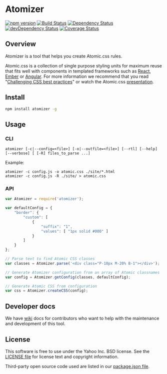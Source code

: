# Atomizer

[![npm version](https://badge.fury.io/js/atomizer.svg)](http://badge.fury.io/js/atomizer)
[![Build Status](https://travis-ci.org/yahoo/atomizer.svg?branch=master)](https://travis-ci.org/yahoo/atomizer)
[![Dependency Status](https://david-dm.org/yahoo/atomizer.svg)](https://david-dm.org/yahoo/atomizer)
[![devDependency Status](https://david-dm.org/yahoo/atomizer/dev-status.svg)](https://david-dm.org/yahoo/atomizer#info=devDependencies)
[![Coverage Status](https://coveralls.io/repos/yahoo/atomizer/badge.svg)](https://coveralls.io/r/yahoo/atomizer)


## Overview

Atomizer is a tool that helps you create Atomic.css rules.

Atomic.css is a collection of single purpose styling units for maximum reuse that fits well with components in templated frameworks such as [React](https://github.com/facebook/react), [Ember](https://github.com/emberjs/ember.js/) or [Angular](https://github.com/angular/angular.js). For more information we recommend that you read "[Challenging CSS best practices](http://www.smashingmagazine.com/2013/10/21/challenging-css-best-practices-atomic-approach/)" or watch the Atomic.css [presentation](https://www.youtube.com/watch?v=ojj_-6Xiud4).

## Install

```bash
npm install atomizer -g
```

## Usage

### CLI

```
atomizer [-c|--config=<file>] [-o|--outfile=<file>] [--rtl] [--help] [--verbose] [ [-R] files_to_parse ...]
```

Example:

```
atomizer -c config.js -o atomic.css ./site/*.html
atomizer -c config.js -R ./site/ > atomic.css

```

### API

```javascript
var Atomizer = require('atomizer');

var defaultConfig = {
    "border": {
        "custom": [
            {
                "suffix": "1",
                "values": [ "1px solid #000" ]
            }
        ]
    }
};

// Parse text to find Atomic CSS classes
var classes = Atomizer.parse('<div class="P-10px M-20% B-1"></div>');

// Generate Atomizer configuration from an array of Atomic classnames
var config = Atomizer.getConfig(classes, defaultConfig);

// Generate Atomic CSS from configuration
var css = Atomizer.createCSS(config);

```

## Developer docs

We have [wiki](https://github.com/yahoo/atomizer/wiki) docs for contributors who want to help with the maintenance and development of this tool.

## License

This software is free to use under the Yahoo Inc. BSD license.
See the [LICENSE file][] for license text and copyright information.

[LICENSE file]: https://github.com/yahoo/atomizer/blob/master/LICENSE.md

Third-party open source code used are listed in our [package.json file]( https://github.com/yahoo/atomizer/blob/master/package.json).

